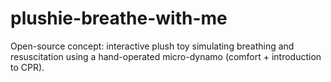 # plushie-breathe-with-me
Open-source concept: interactive plush toy simulating breathing and resuscitation using a hand-operated micro-dynamo (comfort + introduction to CPR).

